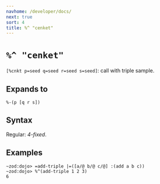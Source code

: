 ```yaml
---
navhome: /developer/docs/
next: true
sort: 4
title: %^ "cenket"
---
```


# `%^ "cenket"` 

`[%cnkt p=seed q=seed r=seed s=seed]`: call with triple sample.

## Expands to

```
%-(p [q r s])
```

## Syntax

Regular: *4-fixed*.

## Examples

```
~zod:dojo> =add-triple |=([a/@ b/@ c/@] :(add a b c))
~zod:dojo> %^(add-triple 1 2 3)
6
```
